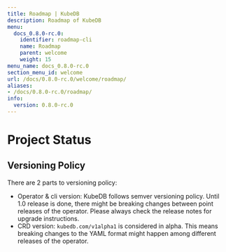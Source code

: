 ```yaml
---
title: Roadmap | KubeDB
description: Roadmap of KubeDB
menu:
  docs_0.8.0-rc.0:
    identifier: roadmap-cli
    name: Roadmap
    parent: welcome
    weight: 15
menu_name: docs_0.8.0-rc.0
section_menu_id: welcome
url: /docs/0.8.0-rc.0/welcome/roadmap/
aliases:
- /docs/0.8.0-rc.0/roadmap/
info:
  version: 0.8.0-rc.0
---
```


# Project Status

## Versioning Policy

There are 2 parts to versioning policy:

 - Operator & cli version: KubeDB follows semver versioning policy. Until 1.0 release is done, there might be breaking changes between point releases of the operator. Please always check the release notes for upgrade instructions.
 - CRD version: `kubedb.com/v1alpha1` is considered in alpha. This means breaking changes to the YAML format might happen among different releases of the operator.
